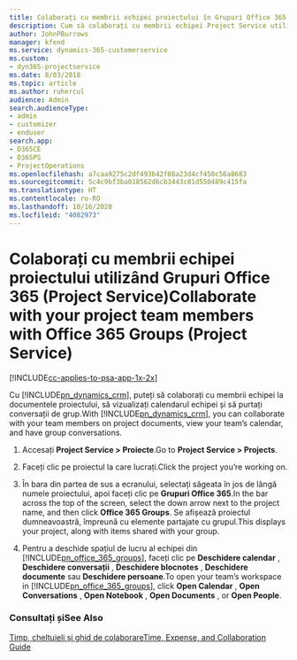```yaml
---
title: Colaborați cu membrii echipei proiectului în Grupuri Office 365
description: Cum să colaborați cu membrii echipei Project Service utilizând Grupuri Office 365
author: JohnPBurrows
manager: kfend
ms.service: dynamics-365-customerservice
ms.custom:
- dyn365-projectservice
ms.date: 8/03/2018
ms.topic: article
ms.author: ruhercul
audience: Admin
search.audienceType:
- admin
- customizer
- enduser
search.app:
- D365CE
- D365PS
- ProjectOperations
ms.openlocfilehash: a7caa9275c2df493b42f08a23d4cf450c56a8683
ms.sourcegitcommit: 5c4c9bf3ba018562d6cb3443c01d550489c415fa
ms.translationtype: HT
ms.contentlocale: ro-RO
ms.lasthandoff: 10/16/2020
ms.locfileid: "4082973"
---
```

# <a name="collaborate-with-your-project-team-members-with-office-365-groups-project-service"></a><span data-ttu-id="654a2-103">Colaborați cu membrii echipei proiectului utilizând Grupuri Office 365 (Project Service)</span><span class="sxs-lookup"><span data-stu-id="654a2-103">Collaborate with your project team members with Office 365 Groups (Project Service)</span></span>

[!INCLUDE[cc-applies-to-psa-app-1x-2x](../includes/cc-applies-to-psa-app-1x-2x.md)]

<span data-ttu-id="654a2-104">Cu [!INCLUDE[pn_dynamics_crm](../includes/pn-dynamics-crm.md)], puteți să colaborați cu membrii echipei la documentele proiectului, să vizualizați calendarul echipei și să purtați conversații de grup.</span><span class="sxs-lookup"><span data-stu-id="654a2-104">With [!INCLUDE[pn_dynamics_crm](../includes/pn-dynamics-crm.md)], you can collaborate with your team members on project documents, view your team’s calendar, and have group conversations.</span></span>  
  
1. <span data-ttu-id="654a2-105">Accesați **Project Service > Proiecte**.</span><span class="sxs-lookup"><span data-stu-id="654a2-105">Go to **Project Service > Projects**.</span></span>  
  
2. <span data-ttu-id="654a2-106">Faceți clic pe proiectul la care lucrați.</span><span class="sxs-lookup"><span data-stu-id="654a2-106">Click the project you’re working on.</span></span>  
  
3. <span data-ttu-id="654a2-107">În bara din partea de sus a ecranului, selectați săgeata în jos de lângă numele proiectului, apoi faceți clic pe **Grupuri Office 365**.</span><span class="sxs-lookup"><span data-stu-id="654a2-107">In the bar across the top of the screen, select the down arrow next to the project name, and then click **Office 365 Groups**.</span></span> <span data-ttu-id="654a2-108">Se afișează proiectul dumneavoastră, împreună cu elemente partajate cu grupul.</span><span class="sxs-lookup"><span data-stu-id="654a2-108">This displays your project, along with items shared with your group.</span></span>  
  
4. <span data-ttu-id="654a2-109">Pentru a deschide spațiul de lucru al echipei din [!INCLUDE[pn_office_365_groups](../includes/pn-office-365-groups.md)], faceți clic pe **Deschidere calendar** , **Deschidere conversații** , **Deschidere blocnotes** , **Deschidere documente** sau **Deschidere persoane**.</span><span class="sxs-lookup"><span data-stu-id="654a2-109">To open your team’s workspace in [!INCLUDE[pn_office_365_groups](../includes/pn-office-365-groups.md)], click **Open Calendar** , **Open Conversations** , **Open Notebook** , **Open Documents** , or **Open People**.</span></span>  
  
### <a name="see-also"></a><span data-ttu-id="654a2-110">Consultați și</span><span class="sxs-lookup"><span data-stu-id="654a2-110">See Also</span></span>  
 [<span data-ttu-id="654a2-111">Timp, cheltuieli și ghid de colaborare</span><span class="sxs-lookup"><span data-stu-id="654a2-111">Time, Expense, and Collaboration Guide</span></span>](../psa/time-expense-collaboration-guide.md)
